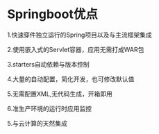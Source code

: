 # Springboot优点

1.快速穿件独立运行的Spring项目以及与主流框架集成

2.使用嵌入式的Servlet容器，应用无需打成WAR包

3.starters自动依赖与版本控制

4.大量的自动配置，简化开发，也可修改默认值

5.无需配置XML,无代码生成，开箱即用

6.准生产环境的运行时应用监控

5.与云计算的天然集成